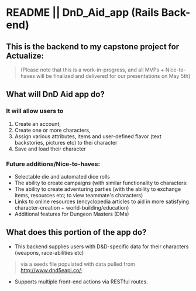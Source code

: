 # README || DnD_Aid_app (Rails Back-end)

## This is the backend to my capstone project for Actualize:
> (Please note that this is a work-in-progress, and all MVPs + Nice-to-haves will be finalized and delivered for our presentations on May 5th)

## What will DnD Aid app do?
### It will allow users to 
1. Create an account,
2. Create one or more characters,
3. Assign various attributes, items and user-defined flavor (text backstories, pictures etc) to thei character
4. Save and load their character

### Future additions/Nice-to-haves:
- Selectable die and automated dice rolls
- The ability to create campaigns (with similar functionality to characters: 
- The ability to create adventuring parties (with the ability to exchange items, resources etc; to view teammate's characters)
- Links to online resources (encyclopedia articles to aid in more satisfying character-creation + world-building/education)
- Additional features for Dungeon Masters (DMs)

## What does this portion of the app do?
- This backend supplies users with D&D-specific data for their characters (weapons, race-abilities etc) 
> via a seeds file populated with data pulled from http://www.dnd5eapi.co/; 
- Supports multiple front-end actions via RESTful routes.

